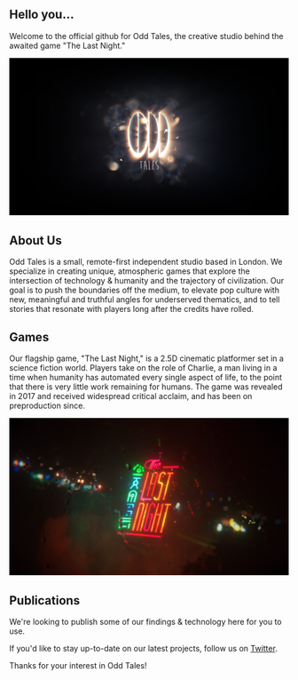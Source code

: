 ## Hello you...
Welcome to the official github for Odd Tales, the creative studio behind the awaited game "The Last Night."

![Odd Tales Logo](logo_oddtales_4k.png)

## About Us
Odd Tales is a small, remote-first independent studio based in London. We specialize in creating unique, atmospheric games that explore the intersection of technology & humanity and the trajectory of civilization. Our goal is to push the boundaries off the medium, to elevate pop culture with new, meaningful and truthful angles for underserved thematics, and to tell stories that resonate with players long after the credits have rolled.

## Games
Our flagship game, "The Last Night," is a 2.5D cinematic platformer set in a science fiction world. Players take on the role of Charlie, a man living in a time when humanity has automated every single aspect of life, to the point that there is very little work remaining for humans. The game was revealed in 2017 and received widespread critical acclaim, and has been on preproduction since.

![The Last Night Logo](TheLastNight_logo_4k.jpg)

## Publications
We're looking to publish some of our findings & technology here for you to use.

If you'd like to stay up-to-date on our latest projects, follow us on [Twitter](https://twitter.com/oddtalesgames?lang=en).

Thanks for your interest in Odd Tales!
